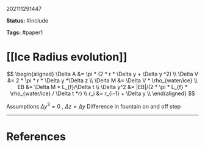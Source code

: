 202111291447

**Status:** #include

**Tags:** #paper1

# [[Ice Radius evolution]]

$$
\begin{aligned}
\Delta A &= \pi * (2 * r * \Delta y + \Delta y ^2) \\
\Delta V &= 2 * \pi * r * \Delta y *\Delta z \\
\Delta M &= \Delta V * \rho_{water/ice} \\
EB &= \Delta M * L_{f}/\Delta t  \\
\Delta y^2 &= |EB|/(2 * \pi * L_{f} * \rho_{water/ice} / \Delta t *r) \\
r_i &= r_{i-1} + \Delta y \\
\end{aligned}
$$

Assumptions $\Delta y ^ 3 = 0$ , $\Delta z = \Delta y$ 
Difference in fountain on and off step


---
# References